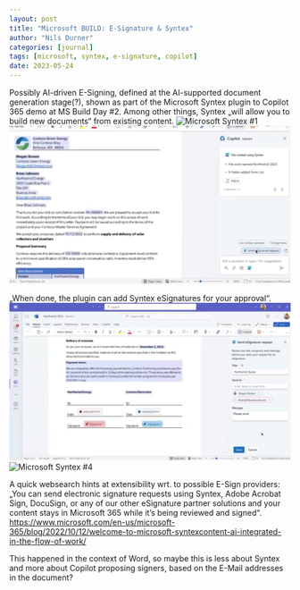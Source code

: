 ```yaml
---
layout: post
title: "Microsoft BUILD: E-Signature & Syntex"
author: "Nils Durner"
categories: [journal]
tags: [microsoft, syntex, e-signature, copilot]
date: 2023-05-24
---
```


Possibly AI-driven E-Signing, defined at the AI-supported document generation stage(?), shown as part of the Microsoft Syntex plugin to Copilot 365 demo at MS Build Day #2. Among other things, Syntex „will allow you to build new documents“ from existing content.
![Microsoft Syntex #1](assets/img/syntex-1.jpg)
![Microsoft Syntex #2](assets/img/syntex-2.jpg)

„When done, the plugin can add Syntex eSignatures for your approval“.
![Microsoft Syntex #3](assets/img/syntex-3.jpg)
![Microsoft Syntex #4](assets/img/syntex-4.jpg)

A quick websearch hints at extensibility wrt. to possible E-Sign providers: „You can send electronic signature requests using Syntex, Adobe Acrobat Sign, DocuSign, or any of our other eSignature partner solutions and your content stays in Microsoft 365 while it’s being reviewed and signed“. https://www.microsoft.com/en-us/microsoft-365/blog/2022/10/12/welcome-to-microsoft-syntexcontent-ai-integrated-in-the-flow-of-work/

This happened in the context of Word, so maybe this is less about Syntex and more about Copilot proposing signers, based on the E-Mail addresses in the document?
